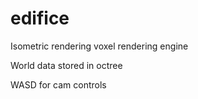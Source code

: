 # edifice
Isometric rendering voxel rendering engine

World data stored in octree

WASD for cam controls
